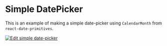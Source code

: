 # Simple DatePicker

This is an example of making a simple date-picker using `CalendarMonth` from `react-date-primitives`.

[![Edit simple date-picker](https://codesandbox.io/static/img/play-codesandbox.svg)](https://codesandbox.io/s/github/vkbansal/react-date-primitives/tree/master/examples/simple-datepicker)
